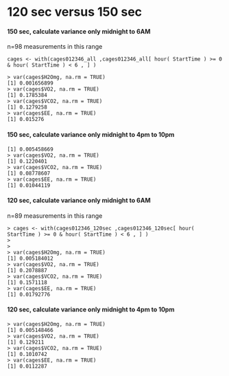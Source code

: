 # 120 sec versus 150 sec


#### 150 sec, calculate variance only midnight to 6AM
n=98 measurements in this range

```
cages <- with(cages012346_all ,cages012346_all[ hour( StartTime ) >= 0 & hour( StartTime ) < 6 , ] )

> var(cages$H2Omg, na.rm = TRUE)
[1] 0.001656899
> var(cages$VO2, na.rm = TRUE)
[1] 0.1785384
> var(cages$VCO2, na.rm = TRUE)
[1] 0.1279258
> var(cages$EE, na.rm = TRUE)
[1] 0.015276
```
#### 150 sec, calculate variance only midnight to 4pm to 10pm

```> var(cages$H2Omg, na.rm = TRUE)
[1] 0.005458669
> var(cages$VO2, na.rm = TRUE)
[1] 0.1220401
> var(cages$VCO2, na.rm = TRUE)
[1] 0.08778607
> var(cages$EE, na.rm = TRUE)
[1] 0.01044119
```

#### 120 sec, calculate variance only midnight to 6AM
n=89 measurements in this range

```
> cages <- with(cages012346_120sec ,cages012346_120sec[ hour( StartTime ) >= 0 & hour( StartTime ) < 6 , ] )
> 
> 
> var(cages$H2Omg, na.rm = TRUE)
[1] 0.005184012
> var(cages$VO2, na.rm = TRUE)
[1] 0.2078887
> var(cages$VCO2, na.rm = TRUE)
[1] 0.1571118
> var(cages$EE, na.rm = TRUE)
[1] 0.01792776
```
#### 120 sec, calculate variance only midnight to 4pm to 10pm

```
> var(cages$H2Omg, na.rm = TRUE)
[1] 0.005148466
> var(cages$VO2, na.rm = TRUE)
[1] 0.129211
> var(cages$VCO2, na.rm = TRUE)
[1] 0.1010742
> var(cages$EE, na.rm = TRUE)
[1] 0.0112287
```